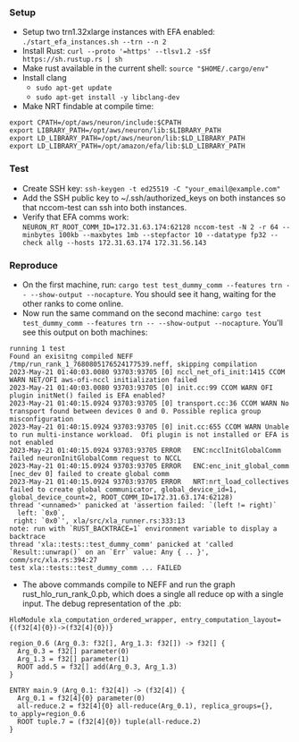 ### Setup
- Setup two trn1.32xlarge instances with EFA enabled: `./start_efa_instances.sh --trn --n 2`
- Install Rust: `curl --proto '=https' --tlsv1.2 -sSf https://sh.rustup.rs | sh`
- Make rust available in the current shell: `source "$HOME/.cargo/env"`
- Install clang
    - `sudo apt-get update`
    - `sudo apt-get install -y libclang-dev`
- Make NRT findable at compile time:
```
export CPATH=/opt/aws/neuron/include:$CPATH
export LIBRARY_PATH=/opt/aws/neuron/lib:$LIBRARY_PATH
export LD_LIBRARY_PATH=/opt/aws/neuron/lib:$LD_LIBRARY_PATH
export LD_LIBRARY_PATH=/opt/amazon/efa/lib:$LD_LIBRARY_PATH
```

### Test
- Create SSH key: `ssh-keygen -t ed25519 -C "your_email@example.com"`
- Add the SSH public key to ~/.ssh/authorized_keys on both instances so that nccom-test can ssh into both instances.
- Verify that EFA comms work: `NEURON_RT_ROOT_COMM_ID=172.31.63.174:62128 nccom-test -N 2 -r 64 --minbytes 100kb --maxbytes 1mb --stepfactor 10 --datatype fp32 --check allg --hosts 172.31.63.174 172.31.56.143`

### Reproduce
- On the first machine, run: `cargo test test_dummy_comm --features trn -- --show-output --nocapture`. You should see it hang, waiting for the other ranks to come online.
- Now run the same command on the second machine: `cargo test test_dummy_comm --features trn -- --show-output --nocapture`. You'll see this output on both machines:
```
running 1 test
Found an exisitng compiled NEFF /tmp/run_rank_1_7680805176524177539.neff, skipping compilation
2023-May-21 01:40:03.0080 93703:93705 [0] nccl_net_ofi_init:1415 CCOM WARN NET/OFI aws-ofi-nccl initialization failed
2023-May-21 01:40:03.0080 93703:93705 [0] init.cc:99 CCOM WARN OFI plugin initNet() failed is EFA enabled?
2023-May-21 01:40:15.0924 93703:93705 [0] transport.cc:36 CCOM WARN No transport found between devices 0 and 0. Possible replica group misconfiguration
2023-May-21 01:40:15.0924 93703:93705 [0] init.cc:655 CCOM WARN Unable to run multi-instance workload.  Ofi plugin is not installed or EFA is not enabled
2023-May-21 01:40:15.0924 93703:93705 ERROR   ENC:ncclInitGlobalComm                      failed neuronInitGlobalComm request to NCCL
2023-May-21 01:40:15.0924 93703:93705 ERROR   ENC:enc_init_global_comm                    [nec_dev 0] failed to create global comm
2023-May-21 01:40:15.0924 93703:93705 ERROR   NRT:nrt_load_collectives                    failed to create global communicator, global_device_id=1, global_device_count=2, ROOT_COMM_ID=172.31.63.174:62128)
thread '<unnamed>' panicked at 'assertion failed: `(left != right)`
  left: `0x0`,
 right: `0x0`', xla/src/xla_runner.rs:333:13
note: run with `RUST_BACKTRACE=1` environment variable to display a backtrace
thread 'xla::tests::test_dummy_comm' panicked at 'called `Result::unwrap()` on an `Err` value: Any { .. }', comm/src/xla.rs:394:27
test xla::tests::test_dummy_comm ... FAILED
```
- The above commands compile to NEFF and run the graph rust_hlo_run_rank_0.pb, which does a single all reduce op with a single input. The debug representation of the .pb:
```
HloModule xla_computation_ordered_wrapper, entry_computation_layout={(f32[4]{0})->(f32[4]{0})}

region_0.6 (Arg_0.3: f32[], Arg_1.3: f32[]) -> f32[] {
  Arg_0.3 = f32[] parameter(0)
  Arg_1.3 = f32[] parameter(1)
  ROOT add.5 = f32[] add(Arg_0.3, Arg_1.3)
}

ENTRY main.9 (Arg_0.1: f32[4]) -> (f32[4]) {
  Arg_0.1 = f32[4]{0} parameter(0)
  all-reduce.2 = f32[4]{0} all-reduce(Arg_0.1), replica_groups={}, to_apply=region_0.6
  ROOT tuple.7 = (f32[4]{0}) tuple(all-reduce.2)
}
```
